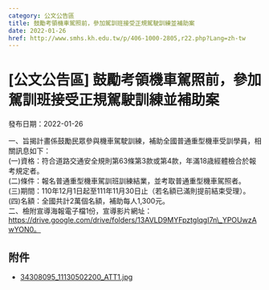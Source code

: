 ```yaml
---
category: 公文公告區
title: 鼓勵考領機車駕照前，參加駕訓班接受正規駕駛訓練並補助案
date: 2022-01-26
href: http://www.smhs.kh.edu.tw/p/406-1000-2805,r22.php?Lang=zh-tw
---
```


# [公文公告區] 鼓勵考領機車駕照前，參加駕訓班接受正規駕駛訓練並補助案

發布日期：2022-01-26

一、旨揭計畫係鼓勵民眾參與機車駕駛訓練，補助全國普通重型機車受訓學員，相關訊息如下：  
(一)資格：符合道路交通安全規則第63條第3款或第4款，年滿18歳經體檢合於報考規定者。  
(二)條件：報名普通重型機車駕訓班訓練結業，並考取普通重型機車駕照者。  
(三)期間：110年12月1日起至111年11月30日止（若名額已滿則提前結束受理）。  
(四)名額：全國共計2萬個名額，補助每人1,300元。  
二、檢附宣導海報電子檔1份，宣導影片網址：https://drive.google.com/drive/folders/13AVLD9MYFpztglqgI7n\_YPOUwzAwYON0。

## 附件

- [34308095_11130502200_ATT1.jpg](https://www.smhs.kh.edu.tw/var/file/0/1000/attach/89/pta_2512_3578755_61724.jpg)
